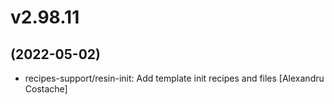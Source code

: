 # v2.98.11
## (2022-05-02)

* recipes-support/resin-init: Add template init recipes and files [Alexandru Costache]
